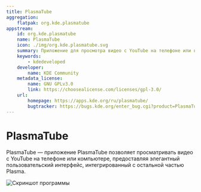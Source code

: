 ```yaml
---
title: PlasmaTube
aggregation:
    flatpak: org.kde.plasmatube
appstream:
    id: org.kde.plasmatube
    name: PlasmaTube
    icon: ./img/org.kde.plasmatube.svg
    summary: Приложение для просмотра видео с YouTube на телефоне или компьютере.
    keywords:
        - kdedeveloped
    developer:
        name: KDE Community
    metadata_license: 
        name: GNU GPLv3.0
        link: https://choosealicense.com/licenses/gpl-3.0/
    url: 
        homepage: https://apps.kde.org/ru/plasmatube/
        bugtracker: https://bugs.kde.org/enter_bug.cgi?product=PlasmaTube
---
```


# PlasmaTube

PlasmaTube — приложение PlasmaTube позволяет просматривать видео с YouTube на телефоне или компьютере, предоставляя элегантный пользовательский интерфейс, интегрированный с остальной частью Plasma.

![Скриншот программы](https://cdn.kde.org/screenshots/plasmatube/plasmatube.png)

<!--@include: @apps/_parts/install/content-flatpak.md-->
